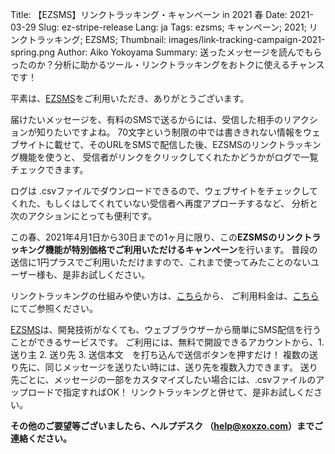 Title: 【EZSMS】リンクトラッキング・キャンペーン in 2021 春
Date: 2021-03-29
Slug: ez-stripe-release
Lang: ja
Tags: ezsms; キャンペーン; 2021; リンクトラッキング; EZSMS;
Thumbnail: images/link-tracking-campaign-2021-spring.png
Author: Aiko Yokoyama
Summary: 送ったメッセージを読んでもらったのか？分析に助かるツール・リンクトラッキングをおトクに使えるチャンスです！

平素は、[EZSMS](https://www.ezsms.biz/)をご利用いただき、ありがとうございます。

届けたいメッセージを、有料のSMSで送るからには、受信した相手のリアクションが知りたいですよね。
70文字という制限の中では書ききれない情報をウェブサイトに載せて、そのURLをSMSで配信した後、EZSMSのリンクトラッキング機能を使うと、
受信者がリンクをクリックしてくれたかどうかがログで一覧チェックできます。

ログは .csvファイルでダウンロードできるので、ウェブサイトをチェックしてくれた、もしくはしてくれていない受信者へ再度アプローチするなど、
分析と次のアクションにとっても便利です。

この春、2021年4月1日から30日までの1ヶ月に限り、この**EZSMSのリンクトラッキング機能が特別価格でご利用いただけるキャンペーン**を行います。
普段の送信に1円プラスでご利用いただけますので、これまで使ってみたことのないユーザー様も、是非お試しください。

リンクトラッキングの仕組みや使い方は、[こちら](https://help.xoxzo.com/ja/ezsms-sms-delivery-service/articles/link-tracking-feature/)から、
ご利用料金は、[こちら](https://www.ezsms.biz/ja/faq/price/)にてご参照ください。

[EZSMS](https://www.ezsms.biz/ja/)は、開発技術がなくても、ウェブブラウザーから簡単にSMS配信を行うことができるサービスです。
ご利用には、無料で開設できるアカウントから、1. 送り主 2. 送り先 3. 送信本文　を打ち込んで送信ボタンを押すだけ！
複数の送り先に、同じメッセージを送りたい時には、送り先を複数入力できます。
送り先ごとに、メッセージの一部をカスタマイズしたい場合には、.csvファイルのアップロードで指定すればOK！
リンクトラッキングと併せて、是非お試しください。

**その他のご要望等ございましたら、ヘルプデスク （help@xoxzo.com）までご連絡ください。**

